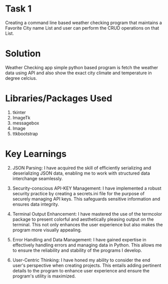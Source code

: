 # Task 1 
Creating a command line based weather checking program that maintains a Favorite City name List and user can perform the CRUD operations on that List.

# Solution
Weather Checking app simple python based program is fetch the weather data using API and also show the exact city climate and temperature in degree celcius.

# Libraries/Packages Used
1. tkinter
2. ImageTk
3. messagebox
4. Image
5. ttkbootstrap

# Key Learnings
2. JSON Parsing: I have acquired the skill of efficiently serializing and deserializing JSON data, enabling me to work with structured data interchange seamlessly.

3. Security-conscious API-KEY Management: I have implemented a robust security practice by creating a secrets.ini file for the purpose of securely managing API keys. This safeguards sensitive information and ensures data integrity.

4. Terminal Output Enhancement: I have mastered the use of the termcolor package to present colorful and aesthetically pleasing output on the terminal. This not only enhances the user experience but also makes the program more visually appealing.

5. Error Handling and Data Management: I have gained expertise in effectively handling errors and managing data in Python. This allows me to ensure the reliability and stability of the programs I develop.

6. User-Centric Thinking: I have honed my ability to consider the end user's perspective when creating projects. This entails adding pertinent details to the program to enhance user experience and ensure the program's utility is maximized.




